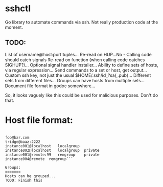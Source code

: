 sshctl
======

Go library to automate commands via ssh.  Not really production code at the moment.

TODO:
-----

List of username@host:port tuples...
Re-read on HUP...No - Calling code should catch signals
Re-read on function (when calling code catches SIGHUP?)...
Optional signal handler installer...
Ability to define sets of hosts, via regular expression...
Send commands to a set or host, get output...
Custom ssh key, not just the usual $HOME/.ssh/id\_?sa{,.pub}...
Different sets from different files...
Groups can have hosts from multiple sets...
Document file format in godoc somewhere...

So, it looks vaguely like this could be used for malicious purposes.  Don't do
that.

Host file format:
=================
```user@host[:port][ group...]

foo@bar.com
tridge@baaz:2222
instance001@localhost	localgroup
instance002@localhost	localgroup	private
instance001@remote:99	remgroup	private
instance004@remote	remgroup```

Groups:
=======
Hosts can be grouped...
TODO: Finish this
